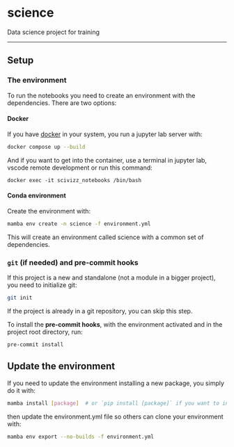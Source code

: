 science
==============================

Data science project for training

--------

## Setup

### The environment
To run the notebooks you need to create an environment with the dependencies. There are two options:
#### Docker

If you have [docker](https://docs.docker.com/engine/install/) in your system, 
you run a jupyter lab server with:

``` bash
docker compose up --build
```

And if you want to get into the container, use a terminal in jupyter lab, 
vscode remote development or run this command:

```shell
docker exec -it scivizz_notebooks /bin/bash
```

#### Conda environment

Create the environment with:

``` bash
mamba env create -n science -f environment.yml
```
This will create an environment called science with a common set of dependencies.

### `git` (if needed) and pre-commit hooks

If this project is a new and standalone (not a module in a bigger project), you need to initialize git:

``` bash
git init
```

If the project is already in a git repository, you can skip this step.

To install the **pre-commit hooks**, with the environment activated and in the project root directory, run:

``` bash
pre-commit install
```

## Update the environment

If you need to update the environment installing a new package, you simply do it with:

``` bash
mamba install [package]  # or `pip install [package]` if you want to install it via pip
```

then update the environment.yml file so others can clone your environment with:

``` bash
mamba env export --no-builds -f environment.yml
```
